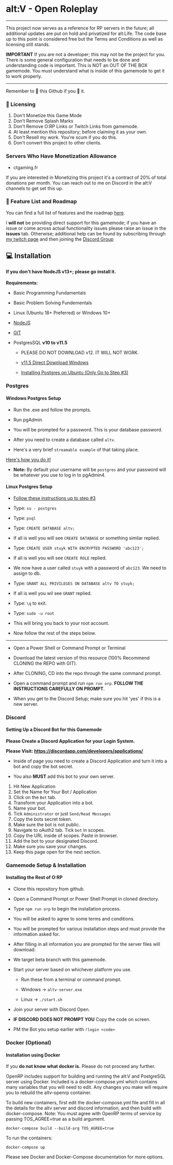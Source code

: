 # alt:V - Open Roleplay

---

This project now serves as a reference for RP servers in the future; all additional updates are put on hold and privatized for alt:Life. The code base up to this point is considered free but the Terms and Conditions as well as licensing still stands.

**IMPORTANT** If you are not a developer; this may not be the project for you. There is some general configuration that needs to be done and understanding code is important. This is NOT an OUT OF THE BOX gamemode. You must understand what is inside of this gamemode to get it to work properly.

---

Remember to 🌟 this Github if you 💖 it.



### 📝 Licensing

1. Don't Monetize this Game Mode
2. Don't Remove Splash Marks
3. Don't Remove O:RP Links or Twitch Links from gamemode.
4. At least mention this repository; before claiming it as your own.
5. Don't Resell my work. You're scum if you do this.
6. Don't convert this project to other clients.

### Servers Who Have Monetization Allowance

-   ctgaming.fr

If you are interested in Monetizing this project it's a contract of 20% of total donations per month. You can reach out to me on Discord in the alt:V channels to get set this up.

### 🚧 Feature List and Roadmap

You can find a full list of features and the roadmap [here](https://docs.google.com/document/d/19f9xTn6m3qVfUZYV6cQ8dMstLLdfYC2BavTV7YpzfLc/).



I **will not** be providing direct support for this gamemode; if you have an issue or come across actual functionality issues please raise an issue in the **issues** tab. Otherwise; additional help can be found by subscribing through [my twitch page](https://www.twitch.tv/stuyksoft/) and then joining the [Discord Group](https://discord.gg/gVfJkcs)


## 💻 Installation

#### If you don't have NodeJS v13+; please go install it.

**Requirements:**

-   Basic Programming Fundamentals

-   Basic Problem Solving Fundementals

-   Linux (Ubuntu 18+ Preferred) or Windows 10+

-   [NodeJS](https://nodejs.org/en/)

-   [GIT](https://git-scm.com/downloads)

-   PostgresSQL **v10 to v11.5**

    -   PLEASE DO NOT DOWNLOAD v12. IT WILL NOT WORK.

    -   [v11.5 Direct Download Windows](https://get.enterprisedb.com/postgresql/postgresql-11.5-1-windows-x64.exe)

    -   [Installing Postgres on Ubuntu (Only Go to Step #3)](https://tecadmin.net/install-postgresql-server-on-ubuntu/)

### Postgres

#### Windows Postgres Setup

-   Run the .exe and follow the prompts.

-   Run pgAdmin

-   You will be prompted for a password. This is your database password.

-   After you need to create a database called `altv`.

-   Here's a very brief `streamable example` of that taking place.

[Here's how you do it!](https://streamable.com/oq73f)

-   **Note:** By default your username will be `postgres` and your password will be whatever you use to log in to pgAdmin4.

#### Linux Postgres Setup

-   [Follow these instructions up to step #3](https://tecadmin.net/install-postgresql-server-on-ubuntu/)

-   Type: `su - postgres`

-   Type: `psql`

-   Type: `CREATE DATABASE altv;`

-   If all is well you will see `CREATE DATABASE` or something similar replied.

-   Type: `CREATE USER stuyk WITH ENCRYPTED PASSWORD 'abc123';`

-   If all is well you will see `CREATE ROLE` replied.

-   We now have a user called `stuyk` with a password of `abc123`. We need to assign to db.

-   Type: `GRANT ALL PRIVILEGES ON DATABASE altv TO stuyk;`

-   If all is well you wil see `GRANT` replied.

-   Type: `\q` to exit.

-   Type: `sudo -u root`

-   This will bring you back to your root account.

-   Now follow the rest of the steps below.

---

-   Open a Power Shell or Command Prompt or Terminal

-   Download the latest version of this resource (100% Recommend CLONING the REPO with GIT).

-   After CLONING, CD into the repo through the same command prompt.

-   Open a command prompt and run `npm run orp`. **FOLLOW THE INSTRUCTIONS CAREFULLY ON PROMPT**.

-   When you get to the Discord Setup; make sure you hit 'yes' if this is a new server.

### Discord

#### Setting Up a Discord Bot for this Gamemode

**Please Create a Discord Application for your Login System.**

**Please Visit: https://discordapp.com/developers/applications/**

-   Inside of page you need to create a Discord Application and turn it into a bot and copy the bot secret.

-   You also **MUST** add this bot to your own server.

1. Hit New Application
2. Set the Name for Your Bot / Application
3. Click on the `Bot` tab.
4. Transform your Application into a bot.
5. Name your bot.
6. Tick `Administrator` or just `Send/Read Messages`
7. Copy the bots secret token.
8. Make sure the bot is not public.
9. Navigate to oAuth2 tab. Tick `bot` in scopes.
10. Copy the URL inside of scopes. Paste in browser.
11. Add the bot to your designated Discord.
12. Make sure you save your changes.
13. Keep this page open for the next section.

### Gamemode Setup & Installation

#### Installing the Rest of O:RP

-   Clone this repository from github.

-   Open a Command Prompt or Power Shell Prompt in cloned directory.

-   Type `npm run orp` to begin the installation process.

-   You will be asked to agree to some terms and conditions.

-   You will be prompted for various installation steps and must provide the information asked for.

-   After filling in all information you are prompted for the server files will download.

-   We target beta branch with this gamemode.

-   Start your server based on whichever platform you use.

    -   Run these from a terminal or command prompt.

    -   Windows -> `altv-server.exe`

    -   Linux -> `./start.sh`

-   Join your server with Discord Open.

-   **IF DISCORD DOES NOT PROMPT YOU** Copy the code on screen.

-   PM the Bot you setup earlier with `!login <code>`

### Docker (Optional)

#### Installation using Docker

If you **do not know what docker is.** Please do not proceed any further.

OpenRP includes support for building and running the alt:V and PostgreSQL server using Docker. Included is a docker-compose.yml which contains many variables that you will need to edit. Any changes you make will require you to rebuild the altv-openrp container.

To build new containers, first edit the docker-compose.yml file and fill in all the details for the altv server and discord information, and then build with docker-compose. Note: You must agree with OpenRP terms of service by passing TOS_AGREE=true as a build argument.

```
docker-compose build --build-arg TOS_AGREE=true
```

To run the containers:

```
docker-compose up
```

Please see Docker and Docker-Compose documentation for more options.
